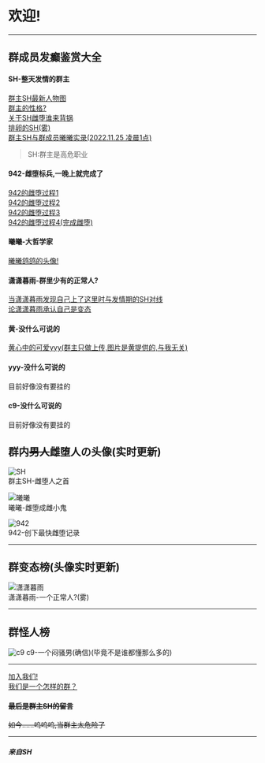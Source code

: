 # 欢迎!  

---

## 群成员发癫鉴赏大全

#### SH-整天发情的群主
[群主SH最新人物图](img/sh/qz.jpg)  
[群主的性格?](img/sh/shxg.jpg)  
[关于SH雌堕谁来背锅](img/sh/shcd.jpg)  
[排卵的SH(雾)](img/sh/shfq-1.jpg)  
[群主SH与群成员曦曦实录(2022.11.25 凌晨1点)](img/sh/bwydsh.jpg)  
> SH:群主是高危职业  

#### 942-雌堕标兵,一晚上就完成了
[942的雌堕过程1](img/942/1.jpg)  
[942的雌堕过程2](img/942/2.jpg)  
[942的雌堕过程3](img/942/3.jpg)  
[942的雌堕过程4(完成雌堕)](img/942/4.jpg)  

#### 曦曦-大哲学家
[曦曦鸽鸽的头像!](https://tenapi.cn/qqimg/?qq=2038154919)  

#### 潇潇暮雨-群里少有的正常人?
[当潇潇暮雨发现自己上了这里时与发情期的SH对线](img/xxmy/1.jpg)  
[论潇潇暮雨承认自己是变态](img/xxmy/xxmy.jpg)  

#### 黄-没什么可说的
[黄心中的可爱yyy(群主只做上传,图片是黄提供的,与我无关)](img/huang/yyy.jpg)  

#### yyy-没什么可说的
目前好像没有要挂的  

#### c9-没什么可说的
目前好像没有要挂的  

## 群内~~男人~~雌堕人の头像(实时更新)
![SH](https://tenapi.cn/qqimg/?qq=1769481479)  
群主SH-雌堕人之首  

![曦曦](https://tenapi.cn/qqimg/?qq=2038154919)  
曦曦-雌堕成雌小鬼  

![942](https://tenapi.cn/qqimg/?qq=270067474)  
942-创下最快雌堕记录  

---

## 群变态榜(头像实时更新)
![潇潇暮雨](https://tenapi.cn/qqimg/?qq=2925747911)  
潇潇暮雨-一个正常人?(雾)  

---

## 群怪人榜
![c9](https://tenapi.cn/qqimg/?qq=669439105)
c9-一个闷骚男(确信)(毕竟不是谁都懂那么多的)  

---

[加入我们!](img/qun/qun.jpg)  
[我们是一个怎样的群？](img/qun/aboutqun.jpg)  

#### ~~最后是群主SH的留言~~  
~~如今......呜呜呜,当群主太危险了~~  

---

##### 来自SH

